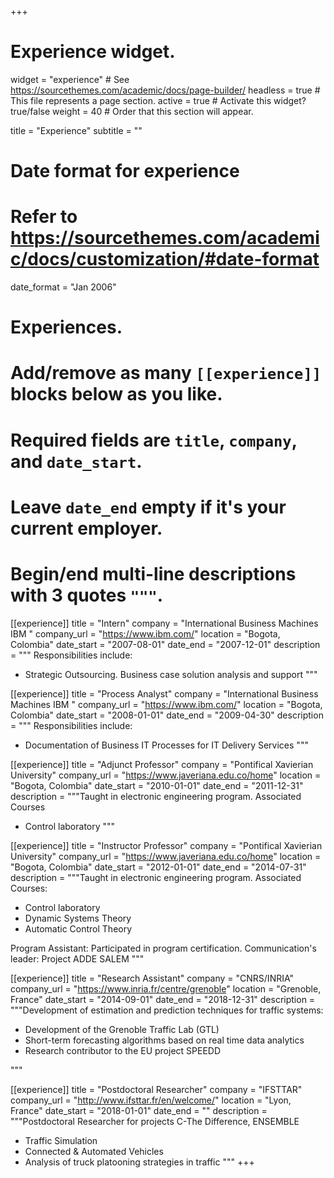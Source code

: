 +++
# Experience widget.
widget = "experience"  # See https://sourcethemes.com/academic/docs/page-builder/
headless = true  # This file represents a page section.
active = true  # Activate this widget? true/false
weight = 40  # Order that this section will appear.

title = "Experience"
subtitle = ""

# Date format for experience
#   Refer to https://sourcethemes.com/academic/docs/customization/#date-format
date_format = "Jan 2006"

# Experiences.
#   Add/remove as many `[[experience]]` blocks below as you like.
#   Required fields are `title`, `company`, and `date_start`.
#   Leave `date_end` empty if it's your current employer.
#   Begin/end multi-line descriptions with 3 quotes `"""`.

[[experience]]
  title = "Intern"
  company = "International Business Machines IBM "
  company_url = "https://www.ibm.com/"
  location = "Bogota, Colombia"
  date_start = "2007-08-01"
  date_end = "2007-12-01"
  description = """
  Responsibilities include:
  
  * Strategic Outsourcing.  Business case solution analysis and support 
  """


[[experience]]
  title = "Process Analyst"
  company = "International Business Machines IBM "
  company_url = "https://www.ibm.com/"
  location = "Bogota, Colombia"
  date_start = "2008-01-01"
  date_end = "2009-04-30"
  description = """
  Responsibilities include:
  
  * Documentation of Business IT Processes for IT Delivery Services
  """

[[experience]]
  title = "Adjunct Professor"
  company = "Pontifical Xavierian University"
  company_url = "https://www.javeriana.edu.co/home"
  location = "Bogota, Colombia"
  date_start = "2010-01-01"
  date_end = "2011-12-31"
  description = """Taught in electronic engineering program. Associated Courses

  * Control laboratory 
  """

[[experience]]
  title = "Instructor Professor"
  company = "Pontifical Xavierian University"
  company_url = "https://www.javeriana.edu.co/home"
  location = "Bogota, Colombia"
  date_start = "2012-01-01"
  date_end = "2014-07-31"
  description = """Taught in electronic engineering program. Associated Courses:

  * Control laboratory 
  * Dynamic Systems Theory
  * Automatic Control Theory

  Program Assistant: Participated in program certification. 
  Communication's leader: Project ADDE SALEM
  """

[[experience]]
  title = "Research Assistant"
  company = "CNRS/INRIA"
  company_url = "https://www.inria.fr/centre/grenoble"
  location = "Grenoble, France"
  date_start = "2014-09-01"
  date_end = "2018-12-31"
  description = """Development of estimation and prediction techniques for traffic systems:

  * Development of the Grenoble Traffic Lab (GTL)
  * Short-term forecasting algorithms based on real time data analytics
  * Research contributor to the EU project SPEEDD

  """  
  
[[experience]]
  title = "Postdoctoral Researcher"
  company = "IFSTTAR"
  company_url = "http://www.ifsttar.fr/en/welcome/"
  location = "Lyon, France"
  date_start = "2018-01-01"
  date_end = ""
  description = """Postdoctoral Researcher for projects C-The Difference, ENSEMBLE

  * Traffic Simulation 
  * Connected & Automated Vehicles 
  * Analysis of truck platooning strategies in traffic
  """
+++
